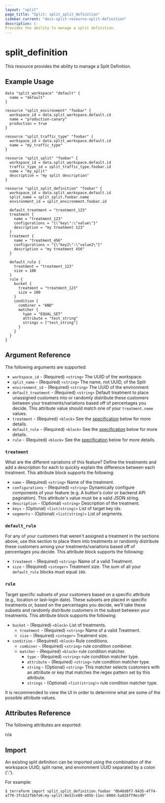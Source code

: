 ```yaml
---
layout: "split"
page_title: "Split: split_split_definition"
sidebar_current: "docs-split-resource-split-definition"
description: |-
Provides the ability to manage a split definition.
---
```


# split_definition

This resource provides the ability to manage a Split Definition.

## Example Usage

```hcl-terraform
data "split_workspace" "default" {
  name = "default"
}

resource "split_environment" "foobar" {
  workspace_id = data.split_workspace.default.id
  name = "production-canary"
  production = true
}

resource "split_traffic_type" "foobar" {
  workspace_id = data.split_workspace.default.id
  name = "my_traffic_type"
}

resource "split_split" "foobar" {
  workspace_id = data.split_workspace.default.id
  traffic_type_id = split_traffic_type.foobar.id
  name = "my_split"
  description = "my split description"
}

resource "split_split_definition" "foobar" {
  workspace_id = data.split_workspace.default.id
  split_name = split_split.foobar.name
  environment_id = split_environment.foobar.id

  default_treatment = "treatment_123"
  treatment {
    name = "treatment_123"
    configurations = "{\"key\":\"value\"}"
    description = "my treatment 123"
  }
  treatment {
    name = "treatment_456"
    configurations = "{\"key2\":\"value2\"}"
    description = "my treatment 456"
  }

  default_rule {
    treatment = "treatment_123"
    size = 100
  }
  rule {
    bucket {
      treatment = "treatment_123"
      size = 100
    }
    condition {
      combiner = "AND"
      matcher {
        type = "EQUAL_SET"
        attribute = "test_string"
        strings = ["test_string"]
      }
    }
  }
}
```

## Argument Reference

The following arguments are supported:

* `workspace_id` - (Required) `<string>` The UUID of the workspace.
* `split_name` - (Required) `<string>` The name, not UUID, of the Split
* `environment_id` - (Required) `<string>` The UUID of the environment
* `default_treatment` - (Required) `<string>` Default treatment to place unassigned customers into or randomly distribute
  these customers between your treatments/variations based off of percentages you decide. This attribute value should
  match one of your `treatment.name` values.
* `treatment` - (Required) `<block>` See the [specification](#treatment) below for more details.
* `default_rule` - (Required) `<block>` See the [specification](#default_rule) below for more details.
* `rule` - (Required) `<block>` See the [specification](#rule) below for more details.

### `treatment`

What are the different variations of this feature? Define the treatments and add a description for each to quickly
explain the difference between each treatment. This attribute block supports the following:

* `name` - (Required) `<string>` Name of the treatment.
* `configurations` - (Required) `<string>` Dynamically configure components of your feature (e.g. A button's color or backend API pagination).
  This attribute's value must be a valid JSON string.
* `description` - (Optional) `<string>` Description of the treatment.
* `keys` - (Optional) `<list(string)>` List of target key ids.
* `segments` - (Optional) `<list(string)>` List of segments.

### `default_rule`

For any of your customers that weren't assigned a treatment in the sections above,
use this section to place them into treatments or randomly distribute these customers among your treatments/variations
based off of percentages you decide. This attribute block supports the following:

* `treatment` - (Required) `<string>` Name of a valid Treatment.
* `size` - (Required) `<integer>` Treatment size. The sum of all your `default_rule` blocks must equal `100`.

### `rule`

Target specific subsets of your customers based on a specific attribute (e.g., location or last-login date). These subsets
are placed in specific treatments or, based on the percentages you decide, we’ll take these subsets and randomly distribute
customers in the subset between your treatments. This attribute block supports the following:

* `bucket` - (Required) `<block>` List of treatments.
    * `treatment` - (Required) `<string>` Name of a valid Treatment.
    * `size` - (Required) `<integer>` Treatment size.
* `condition` - (Required) `<block>` Rule conditions.
    * `combiner` - (Required) `<string>` rule condition combiner.
    * `matcher` - (Required) `<block>` rule condition matcher.
        * `type` - (Required) `<string>` rule condition matcher type.
        * `attribute` - (Required) `<string>` rule condition matcher type.
        * `string` - (Optional) `<string>` This matcher selects customers with an attribute or key that matches the regex pattern set by this attribute.
        * `strings` - (Optional) `<list(string)>` rule condition matcher type.

It is recommended to view the UI in order to determine what are some of the possible attribute values.

## Attributes Reference

The following attributes are exported:

n/a

## Import

An existing split definition can be imported using the combination of the workspace UUID, split name, and environment UUID
separated by a colon (':').

For example:

```shell script
$ terraform import split_split_definition.foobar "0b46d8f7-9435-4f74-a770-3fcb22fbbfe6:my-split:8e52ce80-e05b-11ec-800d-5a826ff9ecd9"
```